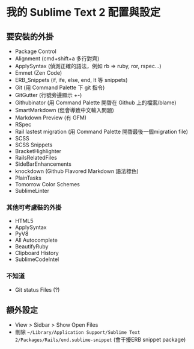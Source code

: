 # 我的 Sublime Text 2 配置與設定
## 要安裝的外掛
* Package Control
* Alignment (cmd+shift+a 多行對齊)
* ApplySyntax (偵測正確的語法，例如 rb => ruby, ror, rspec...)
* Emmet (Zen Code)
* ERB_Snippets (if, ife, else, end, lt 等 snippets)
* Git (用 Command Palette 下 git 指令)
* GitGutter (行號旁邊顯示 +-)
* Githubinator (用 Command Palette 開啓在 Github 上的檔案/blame)
* SmartMarkdown (但會導致中文輸入問題)
* Markdown Preview (有 GFM)
* RSpec
* Rail lastest migration (用 Command Palette 開啓最後一個migration file)
* SCSS
* SCSS Snippets
* BracketHighlighter
* RailsRelatedFiles
* SideBarEnhancements
* knockdown (Github Flavored Markdown 語法標色)
* PlainTasks
* Tomorrow Color Schemes
* SublimeLinter

### 其他可考慮裝的外掛
* HTML5
* ApplySyntax
* PyV8
* All Autocomplete
* BeautifyRuby
* Clipboard History
* SublimeCodeIntel

### 不知道

* Git status Files (?)

## 額外設定
* View > Sidbar > Show Open Files
* 刪除 `~/Library/Application Support/Sublime Text 2/Packages/Rails/end.sublime-snippet` (會干擾ERB snippet package)
